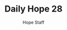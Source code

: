 ---
image: /assets/img/daily-hope-default-artwork.png
title: Daily Hope 28
number: 28
categories:
  - Daily Hope
author: Hope Staff
notes: Daily Hope 28
embed: >-
  EMBED_GOES_HERE
---